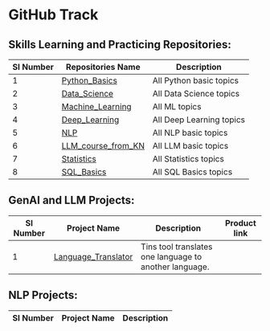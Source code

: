 # GitHub Track

## Skills Learning and Practicing Repositories:

| Sl Number |      Repositories Name      |               Description                |
| ----------| ---------------------- | ---------------------------------------- |
|     1     | [Python_Basics](https://github.com/ramasureshvijjana/Python_Basics) | All Python basic topics |
|     2     | [Data_Science](https://github.com/ramasureshvijjana/Data_Science)| All Data Science topics|
|     3     | [Machine_Learning](https://github.com/ramasureshvijjana) | All ML topics |
|     4     | [Deep_Learning](https://github.com/ramasureshvijjana) | All Deep Learning topics |
|     5     | [NLP](https://github.com/ramasureshvijjana/NLP) | All NLP basic topics |
|     6     | [LLM_course_from_KN](https://github.com/ramasureshvijjana/LLM_course_from_KN) | All LLM basic topics |
|     7     | [Statistics](https://github.com/ramasureshvijjana/Statistics) | All Statistics topics |
|     8     | [SQL_Basics](https://github.com/ramasureshvijjana/SQL_Basics) | All SQL Basics topics |

## GenAI and LLM Projects:

| Sl Number |      Project Name      |               Description                |               Product link                |
| ----------| ---------------------- | ---------------------------------------- |---------------------------------------- |
|     1     | [Language_Translator](https://github.com/ramasureshvijjana/Language_Translator) | Tins tool translates one language to another language. ||

## NLP Projects:

| Sl Number |      Project Name      |               Description                |
| ----------| ---------------------- | ---------------------------------------- |
